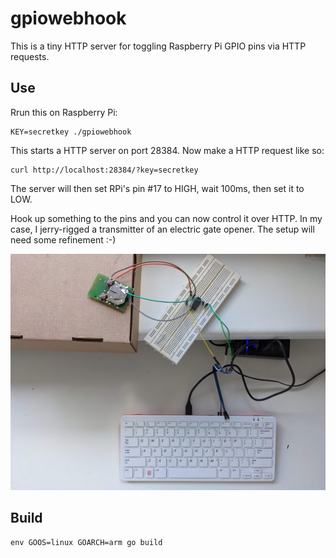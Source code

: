 # gpiowebhook


This is a tiny HTTP server for toggling Raspberry Pi GPIO pins via HTTP requests.

## Use

Rrun this on Raspberry Pi:

    KEY=secretkey ./gpiowebhook

This starts a HTTP server on port 28384. Now make a HTTP request like so:

    curl http://localhost:28384/?key=secretkey

The server will then set RPi's pin #17 to HIGH, wait 100ms, then set it to LOW.

Hook up something to the pins and you can now control it over HTTP.
In my case, I jerry-rigged a transmitter of an electric gate opener. The setup
will need some refinement :-)

![POC](/docs/poc.jpg?raw=true)

## Build

    env GOOS=linux GOARCH=arm go build
